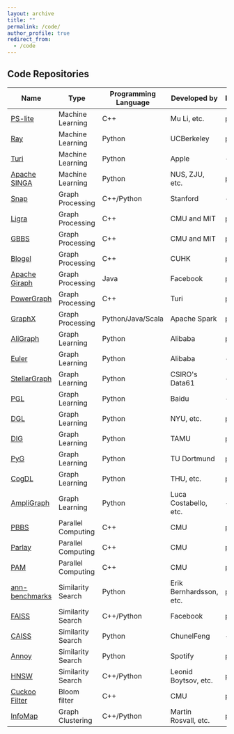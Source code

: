 ```yaml
---
layout: archive
title: ""
permalink: /code/
author_profile: true
redirect_from:
  - /code
---
```


## Code Repositories

| Name                                                         | Type              | Programming Language  | Developed by          |Publication |
|--------------------------------------------------------------|-------------------|-----------------------|-----------------------|------------|
|[PS-lite](https://github.com/dmlc/ps-lite)                    |Machine Learning   |C++                    |Mu Li, etc.            |[paper](http://www.cs.cmu.edu/~muli/file/parameter_server_osdi14.pdf) |
|[Ray](https://github.com/ray-project/ray)                     |Machine Learning   |Python                 |UCBerkeley             |[paper](https://www.usenix.org/system/files/osdi18-moritz.pdf) |
|[Turi](https://github.com/apple/turicreate)                   |Machine Learning   |Python                 |Apple                  | - |
|[Apache SINGA](https://github.com/apache/singa)               |Machine Learning   |Python                 |NUS, ZJU, etc.         |[paper](https://www.comp.nus.edu.sg/~ooibc/singaopen-mm15.pdf) |
|[Snap](http://snap.stanford.edu/snap/index.html)              |Graph Processing   |C++/Python             |Stanford               |- |
|[Ligra](http://jshun.github.io/ligra/)                        |Graph Processing   |C++                    |CMU and MIT            |[paper](https://people.csail.mit.edu/jshun/ligra.pdf) |
|[GBBS](https://paralg.github.io/gbbs)                         |Graph Processing   |C++                    |CMU and MIT            | [paper](https://people.csail.mit.edu/jshun/gbbs.pdf) |
|[Blogel](http://www.cse.cuhk.edu.hk/blogel/index.html)        |Graph Processing   |C++                    |CUHK                   |[paper](http://www.vldb.org/pvldb/vol7/p1981-yan.pdf)|
|[Apache Giraph](http://giraph.apache.org)                     |Graph Processing   |Java                   |Facebook               |[paper](http://www.vldb.org/pvldb/vol8/p1804-ching.pdf)|
|[PowerGraph](https://github.com/jegonzal/PowerGraph)          |Graph Processing   |C++                    |Turi                   |[paper](https://www.usenix.org/system/files/conference/osdi12/osdi12-final-167.pdf) |
|[GraphX](https://spark.apache.org/graphx/)                    |Graph Processing   |Python/Java/Scala      |Apache Spark           |[paper](https://www.usenix.org/system/files/conference/osdi14/osdi14-paper-gonzalez.pdf) |
|[AliGraph](https://github.com/alibaba/graph-learn)            |Graph Learning     |Python                 |Alibaba                |[paper](http://www.vldb.org/pvldb/vol12/p2094-zhu.pdf) |
|[Euler](https://github.com/alibaba/euler)                     |Graph Learning     |Python                 |Alibaba                |- |
|[StellarGraph](https://github.com/stellargraph/stellargraph)  |Graph Learning     |Python                 |CSIRO's Data61         |- |
|[PGL](https://github.com/PaddlePaddle/PGL)                    |Graph Learning     |Python                 |Baidu                  |- |
|[DGL](https://github.com/dmlc/dgl)                            |Graph Learning     |Python                 |NYU, etc.              |[paper](https://arxiv.org/pdf/1909.01315.pdf)| 
|[DIG](https://github.com/divelab/DIG)                         |Graph Learning     |Python                 |TAMU                   |[paper](https://arxiv.org/pdf/2103.12608.pdf)|
|[PyG](https://github.com/rusty1s/pytorch_geometric)           |Graph Learning     |Python                 |TU Dortmund            |[paper](https://arxiv.org/pdf/1903.02428.pdf)|
|[CogDL](https://github.com/THUDM/cogdl)                       |Graph Learning     |Python                 |THU, etc.              |[paper](https://arxiv.org/pdf/2103.00959.pdf)|
|[AmpliGraph](https://github.com/Accenture/AmpliGraph)         |Graph Learning     |Python                 |Luca Costabello, etc.  |- |
|[PBBS](https://www.cs.cmu.edu/~pbbs/index.html)               |Parallel Computing |C++                    |CMU                    |[paper](http://www.cs.cmu.edu/~guyb/papers/SBFG12.pdf) |
|[Parlay](https://github.com/cmuparlay/parlaylib)              |Parallel Computing |C++                    |CMU                    |[paper](https://danielanderson.net/papers/spaa20-parlaylib.pdf) |
|[PAM](https://www.cs.cmu.edu/~yihans/PAMweb/index.html)       |Parallel Computing |C++                    |CMU                    |[paper](https://www.cs.cmu.edu/~yihans/papers/pam.pdf) |
|[ann-benchmarks](https://github.com/erikbern/ann-benchmarks)  |Similarity Search  |Python                 |Erik Bernhardsson, etc.|[paper](https://arxiv.org/pdf/1807.05614.pdf) |
|[FAISS](https://github.com/facebookresearch/faiss)            |Similarity Search  |C++/Python             |Facebook               |[paper](https://arxiv.org/pdf/1702.08734.pdf) |
|[CAISS](https://github.com/ChunelFeng/caiss)                  |Similarity Search  |Python                 |ChunelFeng             |- |
|[Annoy](https://github.com/spotify/annoy)                     |Similarity Search  |Python                 |Spotify                |[paper](https://arxiv.org/pdf/1610.02455.pdf) |
|[HNSW](https://github.com/nmslib/nmslib)                      |Similarity Search  |C++/Python             |Leonid Boytsov, etc.   |[paper](https://arxiv.org/pdf/1603.09320.pdf) |
|[Cuckoo Filter](https://github.com/efficient/cuckoofilter)    |Bloom filter       |C++                    |CMU                    |[paper](http://www.cs.cmu.edu/~binfan/papers/conext14_cuckoofilter.pdf)|
|[InfoMap](https://www.mapequation.org/)                       |Graph Clustering   |C++/Python             |Martin Rosvall, etc.   |[paper](https://arxiv.org/pdf/0707.0609.pdf)|